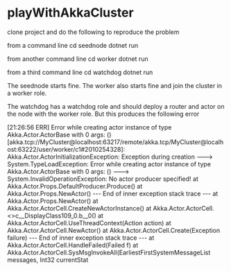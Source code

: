 # playWithAkkaCluster

clone project and do the following to reproduce the problem

from a command line
cd seednode
dotnet run

from another command line
cd worker
dotnet run

from a third command line
cd watchdog
dotnet run


The seednode starts fine. The worker also starts fine and join the cluster
in a worker role.

The watchdog has a watchdog role and should deploy a router and actor on
the node with the worker role. But this produces the following error

[21:26:56 ERR] Error while creating actor instance of type Akka.Actor.ActorBase with 0 args: ()
[akka.tcp://MyCluster@localhost:63217/remote/akka.tcp/MyCluster@localhost:63222/user/worker/c1#2010254328]: Akka.Actor.ActorInitializationException: Exception during creation ---> System.TypeLoadException: Error while creating actor instance of type Akka.Actor.ActorBase with 0 args: () ---> System.InvalidOperationException: No actor producer specified!
   at Akka.Actor.Props.DefaultProducer.Produce()
   at Akka.Actor.Props.NewActor()
   --- End of inner exception stack trace ---
   at Akka.Actor.Props.NewActor()
   at Akka.Actor.ActorCell.CreateNewActorInstance()
   at Akka.Actor.ActorCell.<>c__DisplayClass109_0.<NewActor>b__0()
   at Akka.Actor.ActorCell.UseThreadContext(Action action)
   at Akka.Actor.ActorCell.NewActor()
   at Akka.Actor.ActorCell.Create(Exception failure)
   --- End of inner exception stack trace ---
   at Akka.Actor.ActorCell.HandleFailed(Failed f)
   at Akka.Actor.ActorCell.SysMsgInvokeAll(EarliestFirstSystemMessageList messages, Int32 currentStat
   